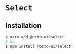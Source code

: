 # `Select`

## Installation

```sh
$ yarn add @octo-ui/select
# or
$ npm install @octo-ui/select
```
